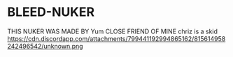 # BLEED-NUKER
THIS NUKER WAS MADE BY Yum CLOSE FRIEND OF MINE chriz is a skid
https://cdn.discordapp.com/attachments/799441192994865162/815614958242496542/unknown.png
